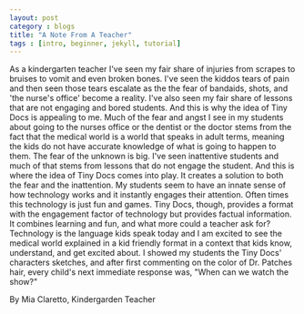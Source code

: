 ```yaml
---
layout: post
category : blogs
title: "A Note From A Teacher"
tags : [intro, beginner, jekyll, tutorial]
---
```


As a kindergarten teacher I've seen my fair share of injuries from scrapes to bruises to vomit and even broken bones. I've seen the kiddos tears of pain and then seen those tears escalate as the the fear of bandaids, shots, and 'the nurse's office' become a reality. I've also seen my fair share of lessons that are not engaging and bored students. And this is why the idea of Tiny Docs is appealing to me. Much of the fear and angst I see in my students about going to the nurses office or the dentist or the doctor stems from the fact that the medical world is a world that speaks in adult terms, meaning the kids do not have accurate knowledge of what is going to happen to them. The fear of the unknown is big. I've seen inattentive students and much of that stems from lessons that do not engage the student. And this is where the idea of Tiny Docs comes into play. It creates a solution to both the fear and the inattention. My students seem to have an innate sense of how technology works and it instantly engages their attention. Often times this technology is just fun and games. Tiny Docs, though, provides a format with the engagement factor of technology but provides factual information. It combines learning and fun, and what more could a teacher ask for? Technology is the language kids speak today and I am excited to see the medical world explained in a kid friendly format in a context that kids know, understand, and get excited about. I showed my students the Tiny Docs' characters sketches, and after first commenting on the color of Dr. Patches hair, every child's next immediate response was, "When can we watch the show?"

By Mia Claretto, Kindergarden Teacher